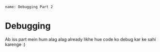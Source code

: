 ```ngMeta
name: Debugging Part 2
```

# Debugging

Ab iss part mein hum alag alag already likhe hue code ko debug kar ke sahi karenge :)